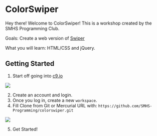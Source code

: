 # ColorSwiper

Hey there! Welcome to ColorSwiper! This is a workshop created by the SMHS Programming Club.

Goals: Create a web version of [Swiper](https://github.com/hackclub/hackclub/blob/master/workshops/swiper/README.md)

What you will learn: HTML/CSS and jQuery.

## Getting Started

1. Start off going into [c9.io](https://c9.io)

<img src="http://i.imgur.com/mJ6aHaF.png">

2. Create an account and login.
3. Once you log in, create a new ```workspace```.
4. Fill Clone from Git or Mercurial URL with: ```https://github.com/SMHS-Programming/colorswiper.git```

<img src="http://i.imgur.com/f7H0C7r.png">

5. Get Started!